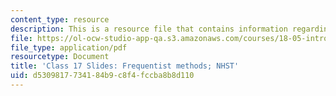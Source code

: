 ```yaml
---
content_type: resource
description: This is a resource file that contains information regarding class 17.
file: https://ol-ocw-studio-app-qa.s3.amazonaws.com/courses/18-05-introduction-to-probability-and-statistics-spring-2014/d5309817734184b9c8f4fccba8b8d110_MIT18_05S14_class17_slides.pdf
file_type: application/pdf
resourcetype: Document
title: 'Class 17 Slides: Frequentist methods; NHST'
uid: d5309817-7341-84b9-c8f4-fccba8b8d110
---
```

